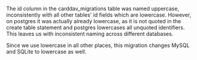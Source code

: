 The id column in the carddav\_migrations table was named uppercase, inconsistently with all other tables' id fields
which are lowercase. However, on postgres it was actually already lowercase, as it is not quoted in the create table
statement and postgres lowercases all unquoted identifiers. This leaves us with inconsistent naming across different
databases.

Since we use lowercase in all other places, this migration changes MySQL and SQLite to lowercase as well.
